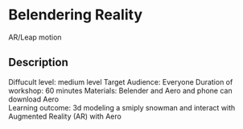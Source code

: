 # Belendering Reality 
AR/Leap motion
## Description 
Diffucult level: medium level 
Target Audience: Everyone 
Duration of workshop: 60 minutes
Materials: Belender and Aero and phone can download Aero  
Learning outcome: 3d modeling a smiply snowman and interact with Augmented Reality (AR) with Aero 






